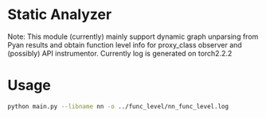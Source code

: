 # Static Analyzer

Note: This module (currently) mainly support dynamic graph unparsing from Pyan results and obtain function level info for proxy_class observer and (possibly) API instrumentor. Currently log is generated on torch2.2.2

# Usage

```bash
python main.py --libname nn -o ../func_level/nn_func_level.log
```
